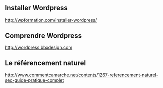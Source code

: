 ## Installer Wordpress
http://wpformation.com/installer-wordpress/

## Comprendre Wordpress
http://wordpress.bbxdesign.com

## Le référencement naturel
http://www.commentcamarche.net/contents/1267-referencement-naturel-seo-guide-pratique-complet
